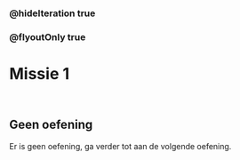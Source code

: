### @hideIteration true
### @flyoutOnly true
# Missie 1
```blocks
```

```template
```

## Geen oefening
Er is geen oefening, ga verder tot aan de volgende oefening.